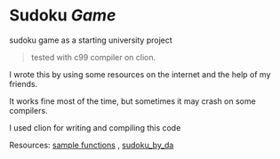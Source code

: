 # Sudoku $Game$
sudoku game as a starting university project
> tested with c99 compiler on clion.

I wrote this by using some resources on the internet and the help of my friends.

It works fine most of the time, but sometimes it may crash on some compilers.

I used clion for writing and compiling this code

Resources: [sample functions](https://stackoverflow.com/questions/53635187/generate-valid-sudoku-puzzle-in-c) , [sudoku_by_da](https://github.com/DgithubA/sudoku_by_da)
